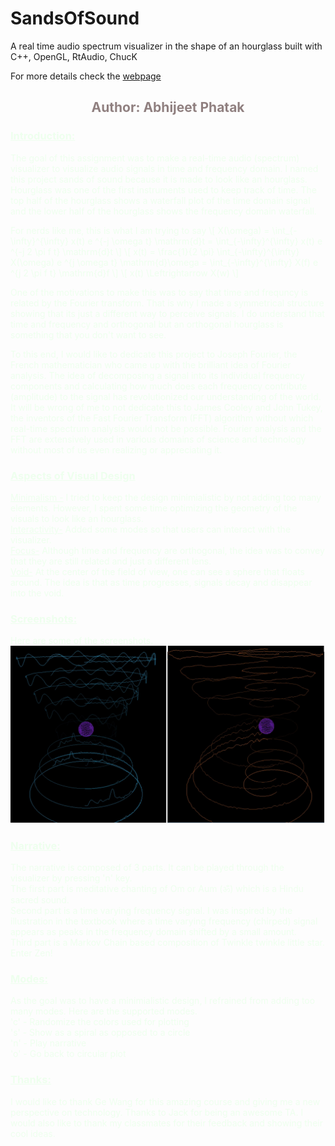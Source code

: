 # SandsOfSound
A real time audio spectrum visualizer in the shape of an hourglass built with C++, OpenGL, RtAudio, ChucK

For more details check the [webpage](web/index.html)
<center><font color="#908080">

## Author: Abhijeet Phatak

</font></center>

<font color="#eeffee">

### <u>Introduction:</u>

The goal of this assignment was to make a real-time audio (spectrum) visualizer to visualize audio signals in time and frequency domain. I named this project sands of sound because it is made to look like an hourglass. Hourglass was one of the first instruments used to keep track of time. The top half of the hourglass shows a waterfall plot of the time domain signal and the lower half of the hourglass shows the frequency domain waterfall.

For nerds like me, this is what I am trying to say \\[ X(\omega) = \int_{-\infty}^{\infty} x(t) e ^{-j \omega t} \mathrm{d}t = \int_{-\infty}^{\infty} x(t) e ^{-j 2 \pi f t} \mathrm{d}t \\]  \\[ x(t) = \frac{1}{2 \pi} \int_{-\infty}^{\infty} X(\omega) e ^{j \omega t} \mathrm{d}\omega = \int_{-\infty}^{\infty} X(f) e ^{j 2 \pi f t} \mathrm{d}f \\] \\[ x(t) \Leftrightarrow X(w) \\]

One of the motivations to make this was to say that time and frequncy is related by the Fourier transform. That is why I made a symmetrical structure showing that its just a different way to perceive signals. I do understand that time and frequency and orthogonal but an orthogonal hourglass is something that you don't want to see.

To this end, I would like to dedicate this project to Joseph Fourier, the French mathematician who came up with the brilliant idea of Fourier analysis. The idea of decomposing a signal into its individual frequency components and calculating how much does each frequency contribute (amplitude) to the signal has revolutionized our understanding of the world. It will be wrong of me to not dedicate this to James Cooley and John Tukey, the inventors of the Fast Fourier Transform (FFT) algorithm without which real-time spectrum analysis would not be possible. Fourier analysis and the FFT are extensively used in various domains of science and technology without most of us even realizing or appreciating it.

### <u>Aspects of Visual Design</u>

<u>Minimalism -</u> I tried to keep the design minimialistic by not adding too many elements. However, I spent some time optimizing the geometry of the visuals to look like an hourglass.  
<u>Interactivity-</u> Added some modes so that users can interact with the visualizer.  
<u>Focus-</u> Although time and frequency are orthogonal, the idea was to convey that they are still related and just a different lens.  
<u>Void-</u> At the center of the field of view, one can see a sphere that floats around. The idea is that as time progresses, signals decay and disappear into the void.  

### <u>Screenshots:</u>

Here are some of the screenshots. ![](web/ss.jpg)

### <u>Narrative:</u>

The narrative is composed of 3 parts. It can be played through the visualizer by pressing 'n' key.  
The first part is meditative chanting of Om or Aum (ॐ) which is a Hindu sacred sound.  
Second part is a time varying frequency signal. I was inspired by the illustration in the textbook where a time varying frequency (chirped) signal appears as peaks in the frequency domain shifted by a small amount.  
Third part is a Markov Chain based composition of Twinkle twinkle little star. Enter Zen!  

### <u>Modes:</u>

As the goal was to have a minimialistic design, I refrained from adding too many modes. Here are the supported modes.  
'c' - Randomize the colors used for plotting  
's' - Show as a spiral as opposed to a circle  
'n' - Play narrative  
'o' - Go back to circular plot  

### <u>Thanks:</u>

I would like to thank Ge Wang for this amazing course and giving me a new perspective on technology. Thanks to Jack for being an awesome TA. I would also like to thank my classmates for their feedback and showing their cool ideas.

</font>
